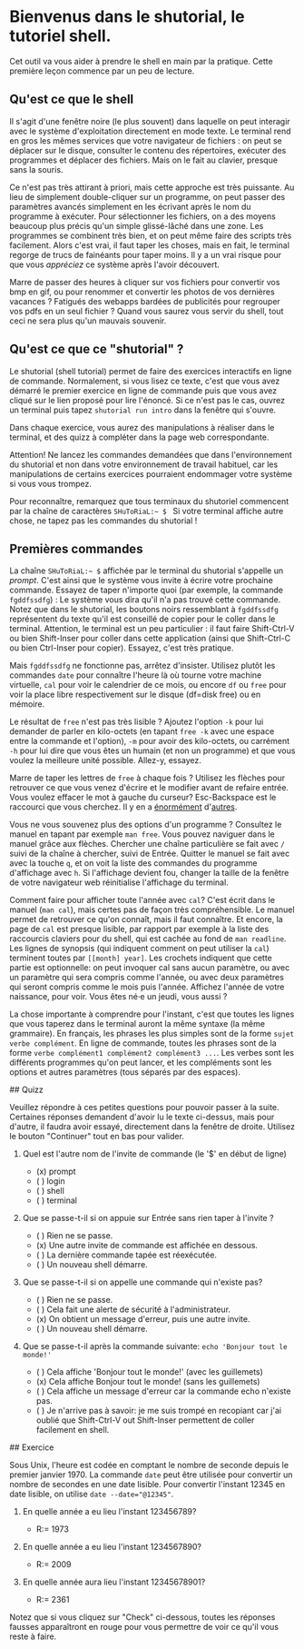 # Bienvenus dans le shutorial, le tutoriel shell.

Cet outil va vous aider à prendre le shell en main par la pratique.
Cette première leçon commence par un peu de lecture. 

## Qu'est ce que le shell

Il s'agit d'une fenêtre noire (le plus souvent) dans laquelle on peut
interagir avec le système d'exploitation directement en mode texte. Le
terminal rend en gros les mêmes services que votre navigateur de
fichiers : on peut se déplacer sur le disque, consulter le contenu des
répertoires, exécuter des programmes et déplacer des fichiers. Mais on
le fait au clavier, presque sans la souris.

Ce n'est pas très attirant à priori, mais cette approche est très puissante. Au
lieu de simplement double-cliquer sur un programme, on peut passer des
paramètres avancés simplement en les écrivant après le nom du programme à
exécuter. Pour sélectionner les fichiers, on a des moyens beaucoup plus précis
qu'un simple glissé-lâché dans une zone. Les programmes se combinent très bien,
et on peut même faire des scripts très facilement. Alors c'est vrai, il faut
taper les choses, mais en fait, le terminal regorge de trucs de fainéants pour
taper moins. Il y a un vrai risque pour que vous *appréciez* ce système après
l'avoir découvert.

Marre de passer des heures à cliquer sur vos fichiers pour convertir
vos bmp en gif, ou pour renommer et convertir les photos de vos
dernières vacances ? Fatigués des webapps bardées de publicités pour
regrouper vos pdfs en un seul fichier ? Quand vous saurez vous servir
du shell, tout ceci ne sera plus qu'un mauvais souvenir.

## Qu'est ce que ce "shutorial" ?

Le shutorial (shell tutorial) permet de faire des exercices
interactifs en ligne de commande. Normalement, si vous lisez ce texte,
c'est que vous avez démarré le premier exercice en ligne de commande
puis que vous avez cliqué sur le lien proposé pour lire l'énoncé. Si
ce n'est pas le cas, ouvrez un terminal puis tapez ```shutorial run
intro``` dans la fenêtre qui s'ouvre.

Dans chaque exercice, vous aurez des manipulations à réaliser dans le
terminal, et des quizz à compléter dans la page web correspondante.

Attention! Ne lancez les commandes demandées que dans l'environnement
du shutorial et non dans votre environnement de travail habituel, car
les manipulations de certains exercices pourraient endommager votre
système si vous vous trompez. 

Pour reconnaître, remarquez que tous terminaux du shutoriel commencent
par la chaîne de caractères ```SHuToRiaL:~ $ ``` Si votre terminal
affiche autre chose, ne tapez pas les commandes du shutorial !

## Premières commandes

La chaîne ```SHuToRiaL:~ $``` affichée par le terminal du shutorial
s'appelle un *prompt*.  C'est ainsi que le système vous invite à
écrire votre prochaine commande. Essayez de taper n'importe quoi (par
exemple, la commande ```fgddfssdfg```) : Le système vous dira qu'il
n'a pas trouvé cette commande. Notez que dans le shutorial, les
boutons noirs ressemblant à ```fgddfssdfg``` représentent du texte
qu'il est conseillé de copier pour le coller dans le terminal.
Attention, le terminal est un peu particulier : il faut faire
Shift-Ctrl-V ou bien Shift-Inser pour coller dans cette application
(ainsi que Shift-Ctrl-C ou bien Ctrl-Inser pour copier). Essayez,
c'est très pratique.

Mais ```fgddfssdfg``` ne fonctionne pas, arrêtez d'insister.
Utilisez plutôt les commandes ```date``` pour connaître l'heure là où
tourne votre machine virtuelle, ```cal``` pour voir le calendrier de
ce mois, ou encore ```df``` ou ```free``` pour voir la place
libre respectivement sur le disque (df=disk free) ou en mémoire.

Le résultat de ```free``` n'est pas très lisible ? Ajoutez l'option ```-k```
pour lui demander de parler en kilo-octets (en tapant ```free -k```
avec une espace entre la commande et l'option), ```-m``` pour avoir
des kilo-octets, ou carrément ```-h``` pour lui dire que vous êtes un
humain (et non un programme) et que vous voulez la meilleure unité
possible. Allez-y, essayez.

Marre de taper les lettres de ```free``` à chaque fois ? Utilisez les flèches
pour retrouver ce que vous venez d'écrire et le modifier avant de refaire
entrée. Vous voulez effacer le mot à gauche du curseur? Esc-Backspace
est le raccourci que vous cherchez. Il y en a
[énormément](https://readline.kablamo.org/emacs.html)
d'[autres](https://github.com/chzyer/readline/blob/master/doc/shortcut.md).

Vous ne vous souvenez plus des options d'un programme ? Consultez le
manuel en tapant par exemple ```man free```. Vous pouvez
naviguer dans le manuel grâce aux flèches. Chercher une chaîne
particulière se fait avec ```/``` suivi de la chaîne à chercher, suivi
de Entrée. Quitter le manuel se fait avec avec la touche ```q```, et
on voit la liste des commandes du programme d'affichage avec ```h```.
Si l'affichage devient fou, changer la taille de la fenêtre de votre
navigateur web réinitialise l'affichage du terminal. 

Comment faire pour afficher toute l'année avec ```cal```?
C'est écrit dans le manuel (```man cal```), mais certes pas
de façon très compréhensible. Le manuel permet de retrouver ce qu'on
connaît, mais il faut connaître. Et encore, la page de ``cal`` est
presque lisible, par rapport par exemple à la liste des raccourcis
claviers pour du shell, qui est cachée au fond de ```man
readline```. Les lignes de synopsis (qui indiquent comment
on peut utiliser la ``cal``) terminent toutes par ``[[month] year]``.
Les crochets indiquent que cette partie est optionnelle: on peut
invoquer cal sans aucun paramètre, ou avec un paramètre qui sera
compris comme l'année, ou avec deux paramètres qui seront compris
comme le mois puis l'année. Affichez l'année de votre naissance, pour
voir. Vous êtes né·e un jeudi, vous aussi ?

La chose importante à comprendre pour l'instant, c'est que toutes les lignes
que vous taperez dans le terminal auront la même syntaxe (la même grammaire). En
français, les phrases les plus simples sont de la forme ```sujet verbe complément```. 
En ligne de commande, toutes les phrases sont de la forme
```verbe complément1 complément2 complément3 ...```. Les verbes sont les différents
programmes qu'on peut lancer, et les compléments sont les options et autres 
paramètres (tous séparés par des espaces). 

## Quizz

Veuillez répondre à ces petites questions pour pouvoir passer à la
suite. Certaines réponses demandent d'avoir lu le texte ci-dessus,
mais pour d'autre, il faudra avoir essayé, directement dans la fenêtre
de droite. Utilisez le bouton "Continuer" tout en bas pour valider.

1. Quel est l'autre nom de l'invite de commande (le '$' en début de ligne)
     - (x) prompt
     - ( ) login
     - ( ) shell
     - ( ) terminal

2. Que se passe-t-il si on appuie sur Entrée sans rien taper à l'invite ?
     - ( ) Rien ne se passe.
     - (x) Une autre invite de commande est affichée en dessous.
     - ( ) La dernière commande tapée est réexécutée.
     - ( ) Un nouveau shell démarre.

3. Que se passe-t-il si on appelle une commande qui n'existe pas?
     - ( ) Rien ne se passe.
     - ( ) Cela fait une alerte de sécurité à l'administrateur.
     - (x) On obtient un message d'erreur, puis une autre invite.
     - ( ) Un nouveau shell démarre.

4. Que se passe-t-il après la commande suivante: `echo 'Bonjour tout le monde!'`
     - ( ) Cela affiche 'Bonjour tout le monde!' (avec les guillemets)
     - (x) Cela affiche Bonjour tout le monde! (sans les guillemets)
     - ( ) Cela affiche un message d'erreur car la commande echo n'existe pas.
     - ( ) Je n'arrive pas à savoir: je me suis trompé en recopiant car j'ai oublié que Shift-Ctrl-V out Shift-Inser permettent de coller facilement en shell.

## Exercice

Sous Unix, l'heure est codée en comptant le nombre de seconde depuis
le premier janvier 1970. La commande ```date``` peut être utilisée
pour convertir un nombre de secondes en une date lisible. Pour
convertir l'instant 12345 en date lisible, on utilise 
```date --date="@12345"```.

1. En quelle année a eu lieu l'instant 123456789?
    - R:= 1973

2. En quelle année a eu lieu l'instant 1234567890?
    - R:= 2009

3. En quelle année aura lieu l'instant 12345678901?
    - R:= 2361

Notez que si vous cliquez sur "Check" ci-dessous, toutes les réponses
fausses apparaîtront en rouge pour vous permettre de voir ce qu'il vous
reste à faire.

